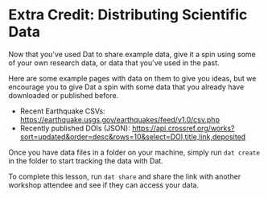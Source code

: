 # Extra Credit: Distributing Scientific Data

Now that you've used Dat to share example data, give it a spin using some of your own research data, or data that you've used in the past.

Here are some example pages with data on them to give you ideas, but we encourage you to give Dat a spin with some data that you already have downloaded or published before.

- Recent Earthquake CSVs: https://earthquake.usgs.gov/earthquakes/feed/v1.0/csv.php
- Recently published DOIs (JSON): https://api.crossref.org/works?sort=updated&order=desc&rows=10&select=DOI,title,link,deposited

Once you have data files in a folder on your machine, simply run `dat create` in the folder to start tracking the data with Dat. 

To complete this lesson, run `dat share` and share the link with another workshop attendee and see if they can access your data.
